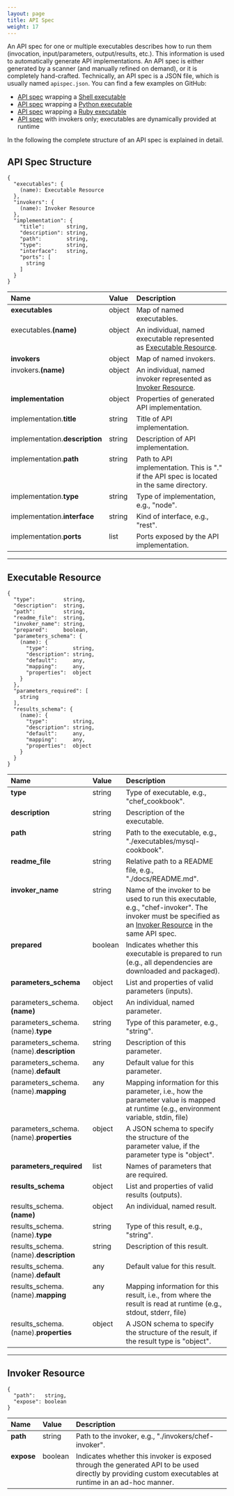 ```yaml
---
layout: page
title: API Spec
weight: 17
---
```


An API spec for one or multiple executables describes how to run them (invocation, input/parameters, output/results, etc.). This information is used to automatically generate API implementations. An API spec is either generated by a scanner (and manually refined on demand), or it is completely hand-crafted. Technically, an API spec is a JSON file, which is usually named `apispec.json`. You can find a few examples on GitHub:

* [API spec](https://github.com/any2api/any2api-invoker-shell/blob/master/test/smoketest/apispec.json) wrapping a [Shell executable](https://github.com/any2api/any2api-invoker-shell/blob/master/test/smoketest/script.sh)
* [API spec](https://github.com/any2api/any2api-invoker-python/blob/master/test/smoketest/apispec.json) wrapping a [Python executable](https://github.com/any2api/any2api-invoker-python/blob/master/test/smoketest/script.py)
* [API spec](https://github.com/any2api/any2api-invoker-ruby/blob/master/test/smoketest/apispec.json) wrapping a [Ruby executable](https://github.com/any2api/any2api-invoker-ruby/blob/master/test/smoketest/script.rb)
* [API spec](https://github.com/jojow/clartigr/blob/master/apispec.json) with invokers only; executables are dynamically provided at runtime

In the following the complete structure of an API spec is explained in detail.



## API Spec Structure

    {
      "executables": {
        (name): Executable Resource
      },
      "invokers": {
        (name): Invoker Resource
      },
      "implementation": {
        "title":       string,
        "description": string,
        "path":        string,
        "type":        string,
        "interface":   string,
        "ports": [
          string
        ]
      }
    }

<table>
  <thead style="text-align: left;">
    <tr>
      <th>Name</th>
      <th>Value</th>
      <th>Description</th>
    </tr>
  </thead>
  <tbody style="vertical-align: top;">
    <tr>
      <td><strong>executables</strong></td>
      <td>object</td>
      <td>Map of named executables.</td>
    </tr>
    <tr>
      <td>executables.<strong>(name)</strong></td>
      <td>object</td>
      <td>An individual, named executable represented as <a href="#executable-resource">Executable Resource</a>.</td>
    </tr>
    <tr>
      <td><strong>invokers</strong></td>
      <td>object</td>
      <td>Map of named invokers.</td>
    </tr>
    <tr>
      <td>invokers.<strong>(name)</strong></td>
      <td>object</td>
      <td>An individual, named invoker represented as <a href="#invoker-resource">Invoker Resource</a>.</td>
    </tr>
    <tr>
      <td><strong>implementation</strong></td>
      <td>object</td>
      <td>Properties of generated API implementation.</td>
    </tr>
    <tr>
      <td>implementation.<strong>title</strong></td>
      <td>string</td>
      <td>Title of API implementation.</td>
    </tr>
    <tr>
      <td>implementation.<strong>description</strong></td>
      <td>string</td>
      <td>Description of API implementation.</td>
    </tr>
    <tr>
      <td>implementation.<strong>path</strong></td>
      <td>string</td>
      <td>Path to API implementation. This is "." if the API spec is located in the same directory.</td>
    </tr>
    <tr>
      <td>implementation.<strong>type</strong></td>
      <td>string</td>
      <td>Type of implementation, e.g., "node".</td>
    </tr>
    <tr>
      <td>implementation.<strong>interface</strong></td>
      <td>string</td>
      <td>Kind of interface, e.g., "rest".</td>
    </tr>
    <tr>
      <td>implementation.<strong>ports</strong></td>
      <td>list</td>
      <td>Ports exposed by the API implementation.</td>
    </tr>
  </tbody>
</table>

<hr />

<a name="executable-resource"></a>
## Executable Resource

    {
      "type":         string,
      "description":  string,
      "path":         string,
      "readme_file":  string,
      "invoker_name": string,
      "prepared":     boolean,
      "parameters_schema": {
        (name): {
          "type":        string,
          "description": string,
          "default":     any,
          "mapping":     any,
          "properties":  object
        }
      },
      "parameters_required": [
        string
      ],
      "results_schema": {
        (name): {
          "type":        string,
          "description": string,
          "default":     any,
          "mapping":     any,
          "properties":  object
        }
      }
    }

<table>
  <thead style="text-align: left;">
    <tr>
      <th>Name</th>
      <th>Value</th>
      <th>Description</th>
    </tr>
  </thead>
  <tbody style="vertical-align: top;">
    <tr>
      <td><strong>type</strong></td>
      <td>string</td>
      <td>Type of executable, e.g., "chef_cookbook".</td>
    </tr>
    <tr>
      <td><strong>description</strong></td>
      <td>string</td>
      <td>Description of the executable.</td>
    </tr>
    <tr>
      <td><strong>path</strong></td>
      <td>string</td>
      <td>Path to the executable, e.g., "./executables/mysql-cookbook".</td>
    </tr>
    <tr>
      <td><strong>readme_file</strong></td>
      <td>string</td>
      <td>Relative path to a README file, e.g., "./docs/README.md".</td>
    </tr>
    <tr>
      <td><strong>invoker_name</strong></td>
      <td>string</td>
      <td>Name of the invoker to be used to run this executable, e.g., "chef-invoker". The invoker must be specified as an <a href="#invoker-resource">Invoker Resource</a> in the same API spec.</td>
    </tr>
    <tr>
      <td><strong>prepared</strong></td>
      <td>boolean</td>
      <td>Indicates whether this executable is prepared to run (e.g., all dependencies are downloaded and packaged).</td>
    </tr>
    <tr>
      <td><strong>parameters_schema</strong></td>
      <td>object</td>
      <td>List and properties of valid parameters (inputs).</td>
    </tr>
    <tr>
      <td>parameters_schema.<strong>(name)</strong></td>
      <td>object</td>
      <td>An individual, named parameter.</td>
    </tr>
    <tr>
      <td>parameters_schema.(name).<strong>type</strong></td>
      <td>string</td>
      <td>Type of this parameter, e.g., "string".</td>
    </tr>
    <tr>
      <td>parameters_schema.(name).<strong>description</strong></td>
      <td>string</td>
      <td>Description of this parameter.</td>
    </tr>
    <tr>
      <td>parameters_schema.(name).<strong>default</strong></td>
      <td>any</td>
      <td>Default value for this parameter.</td>
    </tr>
    <tr>
      <td>parameters_schema.(name).<strong>mapping</strong></td>
      <td>any</td>
      <td>Mapping information for this parameter, i.e., how the parameter value is mapped at runtime (e.g., environment variable, stdin, file)</td>
    </tr>
    <tr>
      <td>parameters_schema.(name).<strong>properties</strong></td>
      <td>object</td>
      <td>A JSON schema to specify the structure of the parameter value, if the parameter type is "object".</td>
    </tr>
    <tr>
      <td><strong>parameters_required</strong></td>
      <td>list</td>
      <td>Names of parameters that are required.</td>
    </tr>
    <tr>
      <td><strong>results_schema</strong></td>
      <td>object</td>
      <td>List and properties of valid results (outputs).</td>
    </tr>
    <tr>
      <td>results_schema.<strong>(name)</strong></td>
      <td>object</td>
      <td>An individual, named result.</td>
    </tr>
    <tr>
      <td>results_schema.(name).<strong>type</strong></td>
      <td>string</td>
      <td>Type of this result, e.g., "string".</td>
    </tr>
    <tr>
      <td>results_schema.(name).<strong>description</strong></td>
      <td>string</td>
      <td>Description of this result.</td>
    </tr>
    <tr>
      <td>results_schema.(name).<strong>default</strong></td>
      <td>any</td>
      <td>Default value for this result.</td>
    </tr>
    <tr>
      <td>results_schema.(name).<strong>mapping</strong></td>
      <td>any</td>
      <td>Mapping information for this result, i.e., from where the result is read at runtime (e.g., stdout, stderr, file)</td>
    </tr>
    <tr>
      <td>results_schema.(name).<strong>properties</strong></td>
      <td>object</td>
      <td>A JSON schema to specify the structure of the result, if the result type is "object".</td>
    </tr>
  </tbody>
</table>

<hr />

<a name="invoker-resource"></a>
## Invoker Resource

    {
      "path":   string,
      "expose": boolean
    }

<table>
  <thead style="text-align: left;">
    <tr>
      <th>Name</th>
      <th>Value</th>
      <th>Description</th>
    </tr>
  </thead>
  <tbody style="vertical-align: top;">
    <tr>
      <td><strong>path</strong></td>
      <td>string</td>
      <td>Path to the invoker, e.g., "./invokers/chef-invoker".</td>
    </tr>
    <tr>
      <td><strong>expose</strong></td>
      <td>boolean</td>
      <td>Indicates whether this invoker is exposed through the generated API to be used directly by providing custom executables at runtime in an ad-hoc manner.</td>
    </tr>
  </tbody>
</table>
